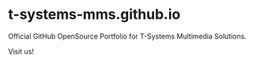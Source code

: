 # t-systems-mms.github.io
Official GitHub OpenSource Portfolio for T-Systems Multimedia Solutions.

Visit us!

